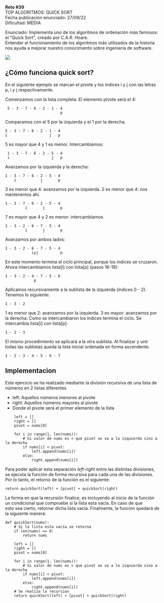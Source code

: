 **Reto #39**  
TOP ALGORITMOS: QUICK SORT  
Fecha publicación enunciado: 27/09/22  
Dificultad: MEDIA  

Enunciado: Implementa uno de los algoritmos de ordenación más famosos: el "Quick Sort",  creado por C.A.R. Hoare.  
Entender el funcionamiento de los algoritmos más utilizados de la historia nos ayuda a  mejorar nuestro conocimiento sobre ingeniería de software.  

![](https://es.wikipedia.org/wiki/Quicksort#/media/Archivo:Sorting_quicksort_anim.gif)

## ¿Cómo funciona quick sort?
En el siguiente ejemplo se marcan el pivote y los índices i y j con las letras p, i y j respectivamente.  

Comenzamos con la lista completa. El elemento pivote será el 4:  
```
 5 - 3 - 7 - 6 - 2 - 1 - 4  
                         p
``` 
Comparamos con el 5 por la izquierda y el 1 por la derecha.    
 ```
 5 - 3 - 7 - 6 - 2 - 1 - 4   
 i                   j   p  
 ```
5 es mayor que 4 y 1 es menor. Intercambiamos:  
```
 1 - 3 - 7 - 6 - 2 - 5 - 4  
 i                   j   p   
 ```
Avanzamos por la izquierda y la derecha:  
 ```
 1 - 3 - 7 - 6 - 2 - 5 - 4  
     i           j       p   
```
3 es menor que 4: avanzamos por la izquierda. 2 es menor que 4: nos mantenemos ahí.  
```
1 - 3 - 7 - 6 - 2 - 5 - 4  
         i       j       p   
```
7 es mayor que 4 y 2 es menor: intercambiamos.  
```
1 - 3 - 2 - 6 - 7 - 5 - 4  
         i       j       p   
```
Avanzamos por ambos lados:
```
1 - 3 - 2 - 6 - 7 - 5 - 4
            iyj          p 
```
En este momento termina el ciclo principal, porque los índices se cruzaron. Ahora intercambiamos lista[i] con lista[p] (pasos 16-18):
```
1 - 3 - 2 - 4 - 7 - 5 - 6
             p 
```
Aplicamos recursivamente a la sublista de la izquierda (índices 0 - 2). Tenemos lo siguiente:
```
1 - 3 - 2 
```
1 es menor que 2: avanzamos por la izquierda. 3 es mayor: avanzamos por la derecha. Como se intercambiaron los índices termina el ciclo. Se intercambia lista[i] con lista[p]:
```
1 - 2 - 3 
```
El mismo procedimiento se aplicará a la otra sublista. Al finalizar y unir todas las sublistas queda la lista inicial ordenada en forma ascendente.
```
1 - 2 - 3 - 4 - 5 - 6 - 7
```

## Implementacion  

Este ejercicio se ha realizado mediante la división recursiva de una lista de números en 2 listas diferentes  
- left: Aquellos números menores al pivote  
- right: Aquellos números mayores al pivote
- Donde el pivote será el primer elemento de la lista  

```
    left = []
    right = []
    pivot = nums[0]
    
    for i in range(1, len(nums)):
        # Si valor de nums es < que pivot se va a la izquierda sino a la derecha
        if nums[i] < pivot:
            left.append(nums[i])
        else:
            right.append(nums[i])
```
Para poder aplicar esta separación *left-right* entre las distintas divisiones, se ejecuta la función de forma recursiva para cada una de las divisiones.  
Por lo tanto, el retorno de la función es el siguiente:

```
return quickSort(left) + [pivot] + quickSort(right)
```
La forma en que la recursión finalice, es incluyendo al inicio de la función un condicional que compruebe si la lista esta vacía. En caso de que   
esto sea cierto, retornar dicha lista vacía. Finalmente, la función quedará de la siguiente manera:

```
def quickSort(nums):
    # Si la lista esta vacía se retorna
    if len(nums) == 0:
        return nums

    left = []
    right = []
    pivot = nums[0]
    
    for i in range(1, len(nums)):
        # Si valor de nums es < que pivot se va a la izquierda sino a la derecha
        if nums[i] < pivot:
            left.append(nums[i])
        else:
            right.append(nums[i])
    # Se realiza la recursion
    return quickSort(left) + [pivot] + quickSort(right)
```





